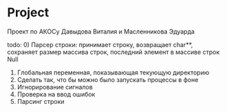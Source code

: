 Project
=======

Проект по АКОСу Давыдова Виталия и Масленникова Эдуарда

todo:
0) Парсер строки: принимает строку, возвращает char**, сохраняет размер массива строк, последний элемент в массиве строк Null
1) Глобальная переменная, показывающая текующую директорию
2) Сделать так, что бы можно было запускать процессы в фоне
3) Игнорирование сигналов
4) Проверка на ввод ошибок
5) Парсинг строки

